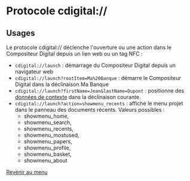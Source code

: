 ﻿# Protocole cdigital://
## Usages
Le protocole cdigital:// déclenche l'ouverture ou une action dans le Compositeur Digital depuis un lien web ou un tag NFC :
- `cdigital://launch` : démarrage du Compositeur Digital depuis un navigateur web
- `cdigital://launch?rootItem=Ma%20Banque` : démarre le Compositeur Digital dans la déclinaison Ma Banque
- `cdigital://launch?firstName=Jean&lastName=Dupont` : positionne des [données de contexte](config.md#valueKeys) dans la déclinaison courante.
- `cdigital://launch?action=showmenu_recents` : affiche le menu projet dans le panneau des documents récents. Valeurs possibles :
	- showmenu_home,
	- showmenu_search,
	- showmenu_recents,
	- showmenu_mostused,
	- showmenu_papers,
	- showmenu_profile,
	- showmenu_basket,
	- showmenu_about

[Revenir au menu](home.md)